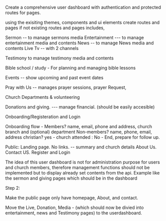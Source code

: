 Create a comprehensive user dashboard with authentication and protected routes for pages.

using the exisiting themes, components and ui elements create routes and pages if not existing 
routes and pages includes, 

Sermon -- to manage sermons media
Entertainment --- to manage entertainment media and contents
News -- to manage News media and contents
Live Tv -- with 2 channels 

Testimony to manage testimony media and contents

Bible school / study - For planning and managing bible lessons

Events -- show upcoming and past event dates

Pray with Us -- manages prayer sessions, prayer Request, 

Church Departments & volunteering

Donations and giving. --- manage financial. (should be easily accesible)


Onboarding/Registeration and Login

Onboarding flow - 
Members? name, email, phone and address, church branch and (optional) department
Non-members? name, phone, email, address 
christian? yes - church attended : No - End, 
prepare for follow up.

Public: 
Landing page. No links. -- summary and church details
About Us. 
Contact US.
Register and Login


The idea of this user dashboard is not for administration purpose for users and church members, therefore management functions should not be implemented but to display already set contents from the api. Example like the sermon and giving pages which should be in the dashboard



Step 2:

Make the public page only have homepage, About, and contact. 

Move the Live, Donation, Media - (which should now be divied into entertainment, news and Testimony pages) to the userdashboard.



